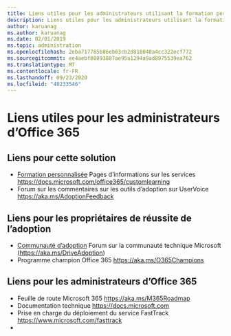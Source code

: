 ```yaml
---
title: Liens utiles pour les administrateurs utilisant la formation personnalisée pour Office 365
description: Liens utiles pour les administrateurs utilisant la formation personnalisée pour Office 365
author: karuanag
ms.author: karuanag
ms.date: 02/01/2019
ms.topic: administration
ms.openlocfilehash: 2eba717785b86eb03cb2d818040a4cc322ecf772
ms.sourcegitcommit: ee4aebf60893887ae95a1294a9ad8975539ea762
ms.translationtype: MT
ms.contentlocale: fr-FR
ms.lasthandoff: 09/23/2020
ms.locfileid: "48233546"
---
```

# <a name="helpful-links-for-office-365-administrators"></a>Liens utiles pour les administrateurs d’Office 365

## <a name="links-for-this-solution"></a>Liens pour cette solution

- [Formation personnalisée](https://docs.microsoft.com/office365/customlearning) Pages d’informations sur les services https://docs.microsoft.com/office365/customlearning
- Forum sur les commentaires sur les outils d’adoption sur UserVoice https://aka.ms/AdoptionFeedback 

## <a name="links-for-adoption-success-owners"></a>Liens pour les propriétaires de réussite de l’adoption
- [Communauté d’adoption](https://aka.ms/DriveAdoption) Forum sur la communauté technique Microsoft (https://aka.ms/DriveAdoption)
- Programme champion Office 365 https://aka.ms/O365Champions 

## <a name="links-for-office-365-administrators"></a>Liens pour les administrateurs d’Office 365
- Feuille de route Microsoft 365 https://aka.ms/M365Roadmap
- Documentation technique https://docs.microsoft.com
- Prise en charge du déploiement du service FastTrack https://www.microsoft.com/fasttrack
- 
